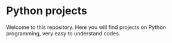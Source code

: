 # Python projects
Welcome to this repository.
Here you will find projects on Python programming, very easy to understand codes.
